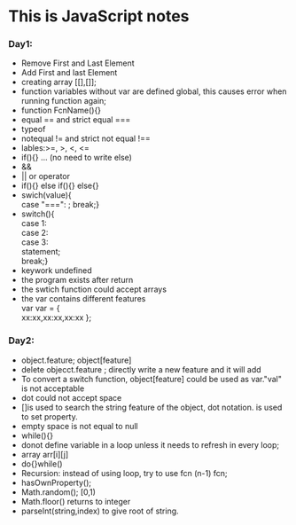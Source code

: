 # This is JavaScript notes
### Day1:
* Remove First and Last Element
* Add First and last Element
* creating array [[],[]];
* function variables without var are defined global, this causes error when running function again;
* function FcnName(){}
* equal == and strict equal ===
* typeof
* notequal != and strict not equal !==
* lables:>=, >, <, <=
* if(){} ... (no need to write else)
* &&
* || or operator
* if(){} else if(){} else{}
* swich(value){ <br>
  case "===": ; break;}
* switch(){<br>
  case 1:<br>
  case 2:<br>
  case 3:<br>
    statement;<br>
    break;}  
* keywork undefined
* the program exists after return
* the swtich function could accept arrays
* the var contains different features <br>
var var = { <br>
  xx:xx,xx:xx,xx:xx };
### Day2:
* object.feature; object[feature]
* delete objecct.feature ; directly write a new feature and it will add
* To convert a switch function, object[feature] could be used as var."val" is not acceptable
* dot could not accept space
* []is used to search the string feature of the object, dot notation. is used to set property.
* empty space is not equal to null
* while(){}
* donot define variable in a loop unless it needs to refresh in every loop;
* array arr[i][j]
* do{}while()
* Recursion: instead of using loop, try to use fcn (n-1) fcn;
* hasOwnProperty();
* Math.random(); [0,1)
* Math.floor() returns to integer
* parseInt(string,index) to give root of string.
